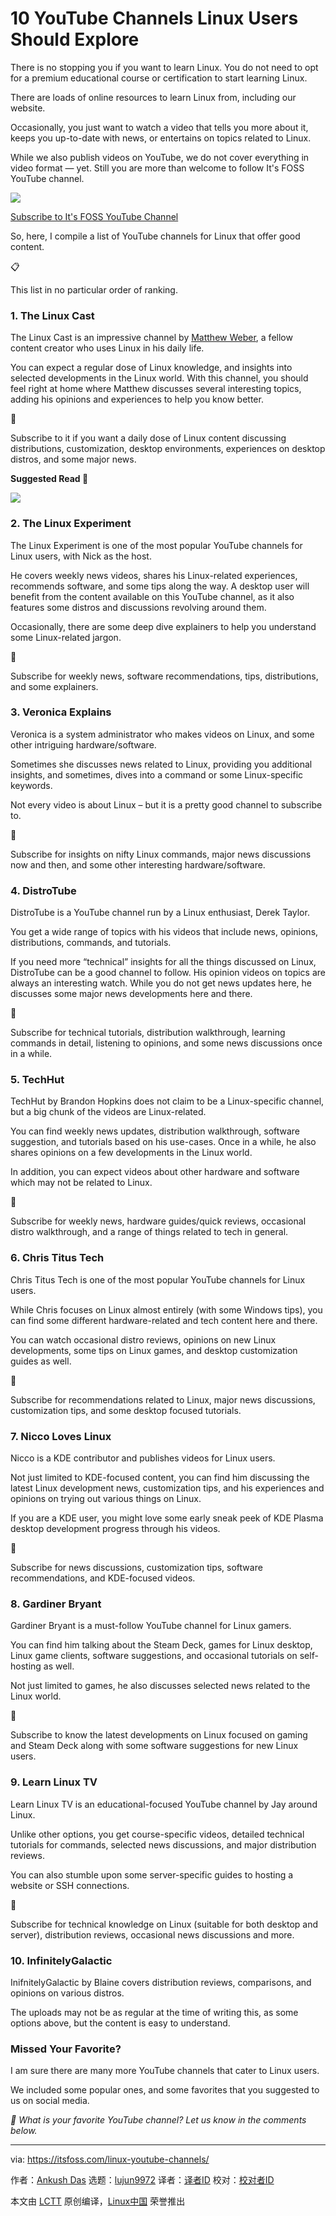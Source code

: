 [#]: subject: "10 YouTube Channels Linux Users Should Explore"
[#]: via: "https://itsfoss.com/linux-youtube-channels/"
[#]: author: "Ankush Das https://itsfoss.com/author/ankush/"
[#]: collector: "lujun9972/lctt-scripts-1693450080"
[#]: translator: " "
[#]: reviewer: " "
[#]: publisher: " "
[#]: url: " "

10 YouTube Channels Linux Users Should Explore
======

There is no stopping you if you want to learn Linux. You do not need to opt for a premium educational course or certification to start learning Linux.

There are loads of online resources to learn Linux from, including our website.

Occasionally, you just want to watch a video that tells you more about it, keeps you up-to-date with news, or entertains on topics related to Linux.

While we also publish videos on YouTube, we do not cover everything in video format — yet. Still you are more than welcome to follow It's FOSS YouTube channel.

![][1]

[Subscribe to It's FOSS YouTube Channel][2]

So, here, I compile a list of YouTube channels for Linux that offer good content.

📋

This list in no particular order of ranking.

### 1\. The Linux Cast

The Linux Cast is an impressive channel by [Matthew Weber][3], a fellow content creator who uses Linux in his daily life.

You can expect a regular dose of Linux knowledge, and insights into selected developments in the Linux world. With this channel, you should feel right at home where Matthew discusses several interesting topics, adding his opinions and experiences to help you know better.

🌟

Subscribe to it if you want a daily dose of Linux content discussing distributions, customization, desktop environments, experiences on desktop distros, and some major news.

**Suggested Read 📖**

![][4]

### 2\. The Linux Experiment

The Linux Experiment is one of the most popular YouTube channels for Linux users, with Nick as the host.

He covers weekly news videos, shares his Linux-related experiences, recommends software, and some tips along the way. A desktop user will benefit from the content available on this YouTube channel, as it also features some distros and discussions revolving around them.

Occasionally, there are some deep dive explainers to help you understand some Linux-related jargon.

🌟

Subscribe for weekly news, software recommendations, tips, distributions, and some explainers.

### 3\. Veronica Explains

Veronica is a system administrator who makes videos on Linux, and some other intriguing hardware/software.

Sometimes she discusses news related to Linux, providing you additional insights, and sometimes, dives into a command or some Linux-specific keywords.

Not every video is about Linux – but it is a pretty good channel to subscribe to.

🌟

Subscribe for insights on nifty Linux commands, major news discussions now and then, and some other interesting hardware/software.

### 4\. DistroTube

DistroTube is a YouTube channel run by a Linux enthusiast, Derek Taylor.

You get a wide range of topics with his videos that include news, opinions, distributions, commands, and tutorials.

If you need more “technical” insights for all the things discussed on Linux, DistroTube can be a good channel to follow. His opinion videos on topics are always an interesting watch. While you do not get news updates here, he discusses some major news developments here and there.

🌟

Subscribe for technical tutorials, distribution walkthrough, learning commands in detail, listening to opinions, and some news discussions once in a while.

### 5\. TechHut

TechHut by Brandon Hopkins does not claim to be a Linux-specific channel, but a big chunk of the videos are Linux-related.

You can find weekly news updates, distribution walkthrough, software suggestion, and tutorials based on his use-cases. Once in a while, he also shares opinions on a few developments in the Linux world.

In addition, you can expect videos about other hardware and software which may not be related to Linux.

🌟

Subscribe for weekly news, hardware guides/quick reviews, occasional distro walkthrough, and a range of things related to tech in general.

### 6\. Chris Titus Tech

Chris Titus Tech is one of the most popular YouTube channels for Linux users.

While Chris focuses on Linux almost entirely (with some Windows tips), you can find some different hardware-related and tech content here and there.

You can watch occasional distro reviews, opinions on new Linux developments, some tips on Linux games, and desktop customization guides as well.

🌟

Subscribe for recommendations related to Linux, major news discussions, customization tips, and some desktop focused tutorials.

### 7\. Nicco Loves Linux

Nicco is a KDE contributor and publishes videos for Linux users.

Not just limited to KDE-focused content, you can find him discussing the latest Linux development news, customization tips, and his experiences and opinions on trying out various things on Linux.

If you are a KDE user, you might love some early sneak peek of KDE Plasma desktop development progress through his videos.

🌟

Subscribe for news discussions, customization tips, software recommendations, and KDE-focused videos.

### 8\. Gardiner Bryant

Gardiner Bryant is a must-follow YouTube channel for Linux gamers.

You can find him talking about the Steam Deck, games for Linux desktop, Linux game clients, software suggestions, and occasional tutorials on self-hosting as well.

Not just limited to games, he also discusses selected news related to the Linux world.

🌟

Subscribe to know the latest developments on Linux focused on gaming and Steam Deck along with some software suggestions for new Linux users.

### 9\. Learn Linux TV

Learn Linux TV is an educational-focused YouTube channel by Jay around Linux.

Unlike other options, you get course-specific videos, detailed technical tutorials for commands, selected news discussions, and major distribution reviews.

You can also stumble upon some server-specific guides to hosting a website or SSH connections.

🌟

Subscribe for technical knowledge on Linux (suitable for both desktop and server), distribution reviews, occasional news discussions and more.

### 10\. InfinitelyGalactic

InifnitelyGalactic by Blaine covers distribution reviews, comparisons, and opinions on various distros.

The uploads may not be as regular at the time of writing this, as some options above, but the content is easy to understand.

### Missed Your Favorite?

I am sure there are many more YouTube channels that cater to Linux users.

We included some popular ones, and some favorites that you suggested to us on social media.

_💬 What is your favorite YouTube channel? Let us know in the comments below._

--------------------------------------------------------------------------------

via: https://itsfoss.com/linux-youtube-channels/

作者：[Ankush Das][a]
选题：[lujun9972][b]
译者：[译者ID](https://github.com/译者ID)
校对：[校对者ID](https://github.com/校对者ID)

本文由 [LCTT](https://github.com/LCTT/TranslateProject) 原创编译，[Linux中国](https://linux.cn/) 荣誉推出

[a]: https://itsfoss.com/author/ankush/
[b]: https://github.com/lujun9972
[1]: https://www.youtube.com/s/desktop/6ee70b2c/img/favicon_144x144.png
[2]: https://www.youtube.com/@itsfoss
[3]: https://news.itsfoss.com/interview-matthew-weber/
[4]: https://news.itsfoss.com/content/images/size/w256h256/2022/08/android-chrome-192x192.png
